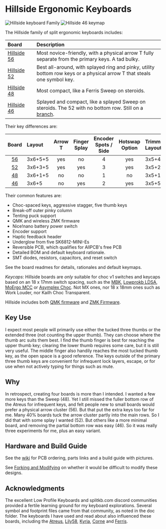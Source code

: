 # Hillside Ergonomic Keyboards

![Hillside keyboard Family](https://github.com/mmccoyd/hillside/wiki/image/family/hill_family_600.png)
![Hillside 46 keymap](https://github.com/mmccoyd/hillside/wiki/image/46/keymap/hill46_base_600.png)

The Hillside family of split ergonomic keyboards includes:

| Board&nbsp;&nbsp;&nbsp;&nbsp;&nbsp;&nbsp;&nbsp;| Description  |
|:----------------|:--------|
| [Hillside 56](hillside56) | Most novice-friendly, with a physical arrow T fully separate from the primary keys. A tad bulky.|
| [Hillside 52](hillside52)| Best all-around, with splayed ring and pinky, utility bottom row keys or a physical arrow T that steals one symbol key. |
| [Hillside 48](hillside48) | Most compact, like a Ferris Sweep on steroids. |
| [Hillside 46](https://github.com/mmccoyd/hillside/tree/_46/hillside46) | Splayed and compact, like a splayed Sweep on steroids. The 52 with no bottom row. Still on a [branch](https://github.com/mmccoyd/hillside/tree/_46/hillside46). |

Their key differences are:

| Board      | Layout  | Arrow <br> T | Finger <br> Splay | Encoder <br> Spots / Side | Hotswap <br> Option| Trimmed <br> Layout | Trimmed <br> Keys |
|:------------:|:--------|:--------:|:-----:|:-----:|:-------:|:-------|:---:|
| [56](hillside56) | 3x6+5+5 | yes  |  no   | 4    | yes     | 3x5+4+5 | 48 |
| [52](hillside52) | 3x6+3+5 | yes  |  yes  | 3    | yes     | 3x5+2+5 | 44 |
| [48](hillside48) | 3x6+1+5 | no   |  no   | 1    | no      | 3x5+1+5 | 42 |
| [46](https://github.com/mmccoyd/hillside/tree/_46/hillside46) | 3x6+5 | no       |  yes       | 2    | yes      | 3x5+5 | 40 |

Their common features are:

- Choc-spaced keys, aggressive stagger, five thumb keys
- Break-off outer pinky column
- Tenting puck support
- QMK and wireless ZMK firmware
- Nice!nano battery power switch
- Encoder support
- Haptic feedback header
- Underglow from five SK6812-MINI-Es
- Reversible PCB, which qualifies for AllPCB's free PCB
- Detailed BOM and default keyboard rationale.
- SMT diodes, resistors, capacitors, and reset switch

See the board readmes for details, rationales and default keymaps.

*Keycaps*: Hillside boards are _only_ suitable for choc v1 switches and keycaps based on an 18 x 17mm switch spacing, such as the [MBK](https://mkultra.click/mbk-choc-keycaps), [Lowprokb LDSA](https://lowprokb.ca/products/ldsa-low-profile-blank-keycaps), [MoErgo MCC](https://mkultra.click/moergo-mcc-pom-1u-keycap/) or [Asymplex Choc](https://www.asymplex.xyz/category/choc). Not MX ones, nor 18 x 18mm ones such as Work Louder, nor Kailh Choc Transparent.

Hillside includes both 
 [QMK firmware](https://github.com/qmk/qmk_firmware/tree/master/keyboards/handwired/hillside)
 and [ZMK Firmware](https://github.com/mmccoyd/zmk-config).


## Key Use

I expect most people will primarily use either the tucked three thumbs or the extended three (not counting the upper thumb). They can choose where the thumb arc suits them best. I find the thumb finger is best for reaching the upper thumb key; clearing the lower thumb requires some care, but it is still very useful. The middle finger also handily reaches the most tucked thumb key, as the open space is a good reference. The keys outside of the primary three thumb keys are convenient for infrequent lock layers, escape, or for use when not actively typing for things such as mute.

## Why

In retrospect, creating four boards is more than I intended. I wanted a few more keys than the Sweep (48). Yet I still missed the fuller bottom row of the Atreus for infrequent keys, and felt people new to small boards would prefer a physical arrow cluster (56). But that put the extra keys too far for me. Many 40% boards tuck the arrow cluster partly into the main rows. So I did that with some splay I wanted (52). But others like a more minimal board, and removing the partial bottom row was easy (46). So it was really three experiments for me, plus an easy variant.

## Hardware and Build Guide

See the [wiki](https://github.com/mmccoyd/hillside/wiki)
  for PCB ordering, parts links and a build guide with pictures.

See [Forking and Modifying](https://github.com/mmccoyd/hillside/wiki/Forking%20and%20Modifying)
  on whether it would be difficult to modify these designs.

## Acknowledgments

The excellent Low Profile Keyboards and splitkb.com discord communities provided a fertile learning ground for my keyboard explorations.
Several symbol and footprint files came from that community, as noted in the doc folder.
The keyboards I have used and read about also influenced these boards, including the
  [Atreus](https://shop.keyboard.io/products/keyboardio-atreus),
  [Lily58](https://github.com/kata0510/Lily58),
  [Kyria](https://splitkb.com/collections/keyboard-kits/products/kyria-pcb-kit),
  [Corne](https://github.com/foostan/crkbd) and
  [Ferris](https://github.com/pierrechevalier83/ferris).
